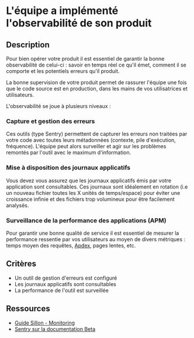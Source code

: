 # L'équipe a implémenté l'observabilité de son produit

## Description

Pour bien opérer votre produit il est essentiel de garantir la bonne
observabilité de celui-ci : savoir en temps réel ce qu'il émet,
comment il se comporte et les potentiels erreurs qu'il produit.

La bonne supervision de votre produit permet de rassurer l'équipe une
fois que le code source est en production, dans les mains de vos
utilisatrices et utilisateurs.

L'observabilité se joue à plusieurs niveaux :

### Capture et gestion des erreurs

Ces outils (type Sentry) permettent de capturer les erreurs non
traitées par votre code avec toutes leurs métadonnées (contexte, pile
d'exécution, fréquence). L'équipe peut alors surveiller et agir sur
les problèmes remontés par l'outil avec le maximum d'information.

### Mise à disposition des journaux applicatifs

Vous devez vous assurez que les journaux applicatifs émis par votre
application sont consultables. Ces journaux sont idéalement en
rotation (i.e un nouveau fichier toutes les X unités de temps/espace)
pour éviter une croissance infinie et des fichiers trop volumineux
pour être facilement analysés.

### Surveillance de la performance des applications (APM)

Pour garantir une bonne qualité de service il est essentiel de mesurer
la performance ressentie par vos utilisateurs au moyen de divers
métriques : temps moyen des requêtes,
[Apdex](https://fr.wikipedia.org/wiki/Apdex), pages lentes, etc.

## Critères

- Un outil de gestion d'erreurs est configuré
- Les journaux applicatifs sont consultables
- La performance de l'outil est surveillée

## Ressources

- [Guide Sillon - Monitoring](https://sillon.incubateur.net/docs/monitoring/)
- [Sentry sur la documentation Beta](https://doc.incubateur.net/communaute/les-outils-de-la-communaute/autres-services/sentry)
